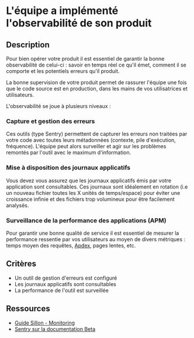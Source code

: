 # L'équipe a implémenté l'observabilité de son produit

## Description

Pour bien opérer votre produit il est essentiel de garantir la bonne
observabilité de celui-ci : savoir en temps réel ce qu'il émet,
comment il se comporte et les potentiels erreurs qu'il produit.

La bonne supervision de votre produit permet de rassurer l'équipe une
fois que le code source est en production, dans les mains de vos
utilisatrices et utilisateurs.

L'observabilité se joue à plusieurs niveaux :

### Capture et gestion des erreurs

Ces outils (type Sentry) permettent de capturer les erreurs non
traitées par votre code avec toutes leurs métadonnées (contexte, pile
d'exécution, fréquence). L'équipe peut alors surveiller et agir sur
les problèmes remontés par l'outil avec le maximum d'information.

### Mise à disposition des journaux applicatifs

Vous devez vous assurez que les journaux applicatifs émis par votre
application sont consultables. Ces journaux sont idéalement en
rotation (i.e un nouveau fichier toutes les X unités de temps/espace)
pour éviter une croissance infinie et des fichiers trop volumineux
pour être facilement analysés.

### Surveillance de la performance des applications (APM)

Pour garantir une bonne qualité de service il est essentiel de mesurer
la performance ressentie par vos utilisateurs au moyen de divers
métriques : temps moyen des requêtes,
[Apdex](https://fr.wikipedia.org/wiki/Apdex), pages lentes, etc.

## Critères

- Un outil de gestion d'erreurs est configuré
- Les journaux applicatifs sont consultables
- La performance de l'outil est surveillée

## Ressources

- [Guide Sillon - Monitoring](https://sillon.incubateur.net/docs/monitoring/)
- [Sentry sur la documentation Beta](https://doc.incubateur.net/communaute/les-outils-de-la-communaute/autres-services/sentry)
